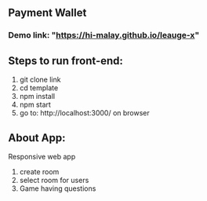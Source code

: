 ## Payment Wallet

### Demo link: "https://hi-malay.github.io/leauge-x"


## Steps to run front-end:
1. git clone link 
2. cd template
3. npm install
4. npm start
5. go to: http://localhost:3000/ on browser

## About App:
Responsive web app
1. create room
2. select room for users
3. Game having questions 
